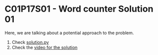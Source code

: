 # C01P17S01 - Word counter Solution 01

Here, we are talking about a potential approach to the problem.

1. Check [solution.py](./solution.py)
1. Check the [video for the solution](https://youtu.be/8LP7fxvY2zg)
